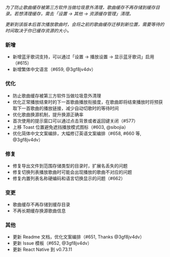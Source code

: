 *为了防止歌曲缓存被第三方软件当做垃圾意外清理，歌曲缓存不再存储到缓存目录。若想清理缓存，需去「设置 → 其他 → 资源缓存管理」清理。*

*更新到该版本后首次播放歌曲时，会将之前的歌曲缓存迁移到新位置，需要等待的时间取决于你已缓存资源的大小。*

### 新增

- 新增蓝牙歌词支持，可以通过「设置 → 播放设置 → 显示蓝牙歌词」启用（#615）
- 新增繁体中文语言（#659, @3gf8jv4dv）

### 优化

- 防止歌曲缓存被第三方软件当做垃圾意外清理
- 优化正常播放结束时的下一首歌曲播放衔接度，在歌曲即将结束播放时将预获取下一首歌曲的播放链接，减少自动切歌时的等待时间
- 优化歌曲换源机制，提升换源正确率
- 首次使用的提示窗口可以通过点击背景或者返回键关闭（#577）
- 上移 Toast 位置避免遮挡播放模式图标（#603, @sibojia）
- 优化简体中文文案编排，大幅修订英语文案编排（#658, #660 等, @3gf8jv4dv）

### 修复

- 修复导出文件到范围存储类型的目录时，扩展名丢失的问题
- 修复切换列表播放歌曲时可能会出现播放的歌曲不对应的问题
- 修复内置列表名称硬编码和语言切换显示的问题（#662）

### 变更

- 歌曲缓存不再存储到缓存目录
- 不再长期缓存换源歌曲信息

### 其他

- 更新 Readme 文档，优化文案编排（#651, Thanks @3gf8jv4dv）
- 更新 Issue 模板（#652, @3gf8jv4dv）
- 更新 React Native 到 v0.73.11
